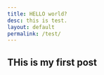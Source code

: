 ```yaml
---
title: HELLO world?
desc: this is test. 
layout: default
permalink: /test/
---
```

<h2>THis is my first post</h2>

